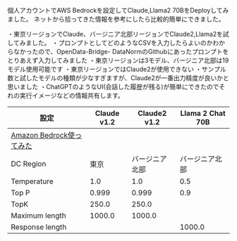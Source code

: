 個人アカウントでAWS Bedrockを設定してClaude,Llama2 70BをDeployしてみました。
ネットから拾ってきた情報を参考にしたら比較的簡単にできました。

・東京リージョンでClaude、バージニア北部リージョンでClaude2,Llama2を試してみました。
・プロンプトとしてどのようなCSVを入力したらよいのかわからなかったので、OpenData-Bridge-
DataNormのGithubにあったプロンプトをとりあえず入力してみました
・東京リージョンは3モデル、バージニア北部は19モデル使用可能です
・東京リージョンではClaude2が使用できない
・サンプル数と試したモデルの種類が少なすぎますが、Claude2が一番出力精度が良いかと思いました
・ChatGPTのようなUI(会話した履歴が残る)が簡単にできたのでそれの実行イメージなどの情報共有します。

| 設定 | Claude v1.2 | Claude2 v1.2 | Llama 2 Chat 70B |
|------|-------------|--------------|------------------|
| [Amazon Bedrock使ってみた](https://www.insurtechlab.net/use_amazon_bedrock/) |  |  |  |
| DC Region | 東京 | バージニア北部 | バージニア北部 |
| Temperature | 1.0 | 1.0 | 0.5 |
| Top P | 0.999 | 0.999 | 0.9 |
| TopK | 250.0 | 250.0 |  |
| Maximum length | 1000.0 | 1000.0 |  |
| Response length |  |  | 1000.0 |
